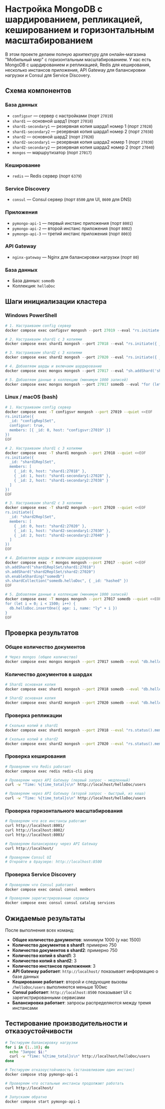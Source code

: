 # Настройка MongoDB с шардированием, репликацией, кешированием и горизонтальным масштабированием

В этом проекте делаем полную архитектуру для онлайн-магазина "Мобильный мир" с горизонтальным масштабированием. У нас есть MongoDB с шардированием и репликацией, Redis для кеширования, несколько инстансов приложения, API Gateway для балансировки нагрузки и Consul для Service Discovery.

## Схема компонентов

### База данных
* `configsvr` — сервер с настройками (порт `27019`)
* `shard1` — основной шард1 (порт `27018`)
* `shard1-secondary1` — резервная копия шарда1 номер 1 (порт `27028`)
* `shard1-secondary2` — резервная копия шарда1 номер 2 (порт `27038`)
* `shard2` — основной шард2 (порт `27020`)
* `shard2-secondary1` — резервная копия шарда2 номер 1 (порт `27030`)
* `shard2-secondary2` — резервная копия шарда2 номер 2 (порт `27040`)
* `mongos` — маршрутизатор (порт `27017`)

### Кеширование
* `redis` — Redis сервер (порт `6379`)

### Service Discovery
* `consul` — Consul сервер (порт `8500` для UI, `8600` для DNS)

### Приложения
* `pymongo-api-1` — первый инстанс приложения (порт `8001`)
* `pymongo-api-2` — второй инстанс приложения (порт `8002`)
* `pymongo-api-3` — третий инстанс приложения (порт `8003`)

### API Gateway
* `nginx-gateway` — Nginx для балансировки нагрузки (порт `80`)

### База данных
* База данных: `somedb`
* Коллекция: `helloDoc`

## Шаги инициализации кластера

### Windows PowerShell

```powershell
# 1. Настраиваем config сервер
docker compose exec configsvr mongosh --port 27019 --eval "rs.initiate({ _id: 'configReplSet', configsvr: true, members: [{ _id: 0, host: 'configsvr:27019' }] })"

# 2. Настраиваем shard1 с 3 копиями
docker compose exec shard1 mongosh --port 27018 --eval "rs.initiate({ _id: 'shard1ReplSet', members: [{ _id: 0, host: 'shard1:27018' }, { _id: 1, host: 'shard1-secondary1:27028' }, { _id: 2, host: 'shard1-secondary2:27038' }] })"

# 3. Настраиваем shard2 с 3 копиями
docker compose exec shard2 mongosh --port 27020 --eval "rs.initiate({ _id: 'shard2ReplSet', members: [{ _id: 0, host: 'shard2:27020' }, { _id: 1, host: 'shard2-secondary1:27030' }, { _id: 2, host: 'shard2-secondary2:27040' }] })"

# 4. Добавляем шарды и включаем шардирование
docker compose exec mongos mongosh --port 27017 --eval "sh.addShard('shard1ReplSet/shard1:27018'); sh.addShard('shard2ReplSet/shard2:27020'); sh.enableSharding('somedb'); sh.shardCollection('somedb.helloDoc', { _id: 'hashed' })"

# 5. Добавляем данные в коллекцию (минимум 1000 записей)
docker compose exec mongos mongosh --port 27017 somedb --eval "for (let i = 0; i < 1500; i++) { db.helloDoc.insertOne({ age: i, name: 'ly' + i }) }"
```

### Linux / macOS (bash)

```bash
# 1. Настраиваем config сервер
docker compose exec -T configsvr mongosh --port 27019 --quiet <<EOF
rs.initiate({
  _id: "configReplSet",
  configsvr: true,
  members: [{ _id: 0, host: "configsvr:27019" }]
})
EOF

# 2. Настраиваем shard1 с 3 копиями
docker compose exec -T shard1 mongosh --port 27018 --quiet <<EOF
rs.initiate({
  _id: "shard1ReplSet",
  members: [
    { _id: 0, host: "shard1:27018" },
    { _id: 1, host: "shard1-secondary1:27028" },
    { _id: 2, host: "shard1-secondary2:27038" }
  ]
})
EOF

# 3. Настраиваем shard2 с 3 копиями
docker compose exec -T shard2 mongosh --port 27020 --quiet <<EOF
rs.initiate({
  _id: "shard2ReplSet",
  members: [
    { _id: 0, host: "shard2:27020" },
    { _id: 1, host: "shard2-secondary1:27030" },
    { _id: 2, host: "shard2-secondary2:27040" }
  ]
})
EOF

# 4. Добавляем шарды и включаем шардирование
docker compose exec -T mongos mongosh --port 27017 --quiet <<EOF
sh.addShard("shard1ReplSet/shard1:27018")
sh.addShard("shard2ReplSet/shard2:27020")
sh.enableSharding("somedb")
sh.shardCollection("somedb.helloDoc", { _id: "hashed" })
EOF

# 5. Добавляем данные в коллекцию (минимум 1000 записей)
docker compose exec -T mongos mongosh --port 27017 somedb --quiet <<EOF
for (let i = 0; i < 1500; i++) {
  db.helloDoc.insertOne({ age: i, name: "ly" + i })
}
EOF
```

## Проверка результатов

### Общее количество документов
```bash
# Через mongos (общее количество)
docker compose exec mongos mongosh --port 27017 somedb --eval "db.helloDoc.countDocuments()"
```

### Количество документов в шардах
```bash
# Shard1 основная копия
docker compose exec shard1 mongosh --port 27018 somedb --eval "db.helloDoc.countDocuments()"

# Shard2 основная копия
docker compose exec shard2 mongosh --port 27020 somedb --eval "db.helloDoc.countDocuments()"
```

### Проверка репликации
```bash
# Сколько копий в shard1
docker compose exec shard1 mongosh --port 27018 --eval "rs.status().members.length"

# Сколько копий в shard2
docker compose exec shard2 mongosh --port 27020 --eval "rs.status().members.length"
```

### Проверка кеширования
```bash
# Проверяем что Redis работает
docker compose exec redis redis-cli ping

# Проверяем через API Gateway (первый запрос - медленный)
curl -w "Time: %{time_total}s\n" http://localhost/helloDoc/users

# Проверяем через API Gateway (второй запрос - быстрый, из кеша)
curl -w "Time: %{time_total}s\n" http://localhost/helloDoc/users
```

### Проверка горизонтального масштабирования
```bash
# Проверяем что все инстансы работают
curl http://localhost:8001/
curl http://localhost:8002/
curl http://localhost:8003/

# Проверяем балансировку через API Gateway
curl http://localhost/

# Проверяем Consul UI
# Откройте в браузере: http://localhost:8500
```

### Проверка Service Discovery
```bash
# Проверяем что Consul работает
docker compose exec consul consul members

# Проверяем зарегистрированные сервисы
docker compose exec consul consul catalog services
```

## Ожидаемые результаты

После выполнения всех команд:
- **Общее количество документов**: минимум 1000 (у нас 1500)
- **Количество документов в shard1**: примерно 750
- **Количество документов в shard2**: примерно 750
- **Количество копий в shard1**: 3
- **Количество копий в shard2**: 3
- **Количество инстансов приложения**: 3
- **API Gateway работает**: `http://localhost/` показывает информацию о базе данных
- **Кеширование работает**: второй и следующие вызовы `/helloDoc/users` выполняются меньше 100мс
- **Consul работает**: `http://localhost:8500` показывает UI с зарегистрированными сервисами
- **Балансировка работает**: запросы распределяются между тремя инстансами

## Тестирование производительности и отказоустойчивости

```bash
# Тестируем балансировку нагрузки
for i in {1..10}; do
  echo "Запрос $i:"
  curl -w "Time: %{time_total}s\n" http://localhost/helloDoc/users
done

# Тестируем отказоустойчивость (останавливаем один инстанс)
docker compose stop pymongo-api-1

# Проверяем что остальные инстансы продолжают работать
curl http://localhost/

# Запускаем обратно
docker compose start pymongo-api-1
```
